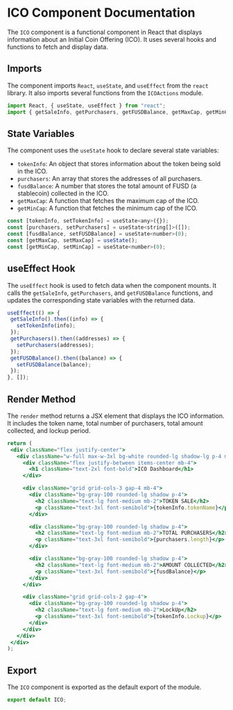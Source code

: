 # ICO Component Documentation

The `ICO` component is a functional component in React that displays information about an Initial Coin Offering (ICO). It uses several hooks and functions to fetch and display data.

## Imports

The component imports `React`, `useState`, and `useEffect` from the `react` library. It also imports several functions from the `ICOActions` module.

```jsx
import React, { useState, useEffect } from "react";
import { getSaleInfo, getPurchasers, getFUSDBalance, getMaxCap, getMinCap } from "../../Flow/ICOActions";
```

## State Variables

The component uses the `useState` hook to declare several state variables:

- `tokenInfo`: An object that stores information about the token being sold in the ICO.
- `purchasers`: An array that stores the addresses of all purchasers.
- `fusdBalance`: A number that stores the total amount of FUSD (a stablecoin) collected in the ICO.
- `getMaxCap`: A function that fetches the maximum cap of the ICO.
- `getMinCap`: A function that fetches the minimum cap of the ICO.

```jsx
const [tokenInfo, setTokenInfo] = useState<any>({});
const [purchasers, setPurchasers] = useState<string[]>([]);
const [fusdBalance, setFUSDBalance] = useState<number>(0);
const [getMaxCap, setMaxCap] = useState();
const [getMinCap, setMinCap] = useState<number>(0);
```

## useEffect Hook

The `useEffect` hook is used to fetch data when the component mounts. It calls the `getSaleInfo`, `getPurchasers`, and `getFUSDBalance` functions, and updates the corresponding state variables with the returned data.

```jsx
useEffect(() => {
 getSaleInfo().then((info) => {
   setTokenInfo(info);
 });
 getPurchasers().then((addresses) => {
   setPurchasers(addresses);
 });
 getFUSDBalance().then((balance) => {
   setFUSDBalance(balance);
 });
}, []);
```

## Render Method

The `render` method returns a JSX element that displays the ICO information. It includes the token name, total number of purchasers, total amount collected, and lockup period.

```jsx
return (
 <div className="flex justify-center">
   <div className="w-full max-w-3xl bg-white rounded-lg shadow-lg p-4 mt-8">
     <div className="flex justify-between items-center mb-4">
       <h1 className="text-2xl font-bold">ICO Dashboard</h1>
     </div>

     <div className="grid grid-cols-3 gap-4 mb-4">
       <div className="bg-gray-100 rounded-lg shadow p-4">
         <h2 className="text-lg font-medium mb-2">TOKEN SALE</h2>
         <p className="text-3xl font-semibold">{tokenInfo.tokenName}</p>
       </div>

       <div className="bg-gray-100 rounded-lg shadow p-4">
         <h2 className="text-lg font-medium mb-2">TOTAL PURCHASERS</h2>
         <p className="text-3xl font-semibold">{purchasers.length}</p>
       </div>

       <div className="bg-gray-100 rounded-lg shadow p-4">
         <h2 className="text-lg font-medium mb-2">AMOUNT COLLECTED</h2>
         <p className="text-3xl font-semibold">{fusdBalance}</p>
       </div>
     </div>

     <div className="grid grid-cols-2 gap-4">
       <div className="bg-gray-100 rounded-lg shadow p-4">
         <h2 className="text-lg font-medium mb-2">LockUp</h2>
         <p className="text-3xl font-semibold">{tokenInfo.Lockup}</p>
       </div>
     </div>
   </div>
 </div>
);
```

## Export

The `ICO` component is exported as the default export of the module.

```jsx
export default ICO;
```
